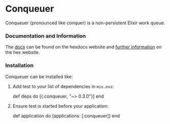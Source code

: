 # Conqueuer

Conqueuer (pronounced like conquer) is a non-persistent Elixir work queue.


### Documentation and Information

The [docs](http://hexdocs.pm/conqueuer/0.3.0/Conqueuer.html) can be found on the
hexdocs website and [further information](https://hex.pm/packages/conqueuer) on the
hex website.


### Installation

Conqueuer can be installed like:

  1. Add test to your list of dependencies in `mix.exs`:

        def deps do
          [{:conqueuer, "~> 0.3.0"}]
        end

  2. Ensure test is started before your application:

        def application do
          [applications: [:conqueuer]]
        end
